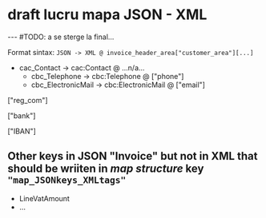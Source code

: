 # draft lucru mapa JSON - XML

--- #TODO: a se sterge la final...

Format sintax: `JSON -> XML @ invoice_header_area["customer_area"][...]`


* cac_Contact  ->  cac:Contact  @  ...n/a...
    * cbc_Telephone  ->  cbc:Telephone  @  ["phone"]
    * cbc_ElectronicMail  ->  cbc:ElectronicMail  @  ["email"]





["reg_com"] 

["bank"] 

["IBAN"] 







## Other keys in JSON "Invoice" but not in XML that should be wriiten in *map structure* key `"map_JSONkeys_XMLtags"`

* LineVatAmount
* ...


